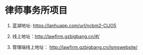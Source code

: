 # 律师事务所项目

1. 蓝湖地址: https://lanhuapp.com/url/ncbm2-ClJO5

2. 线上地址：http://lawfirm.gzbigbang.cn/#/

3. 管理端线上地址： http://lawfirm.gzbigbang.cn/lsmswebsite/
